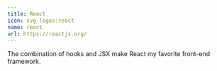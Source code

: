 ```yaml
---
title: React
icon: svg-logos:react
name: react
url: https://reactjs.org/
---
```


The combination of hooks and JSX make React my favorite front-end framework.
